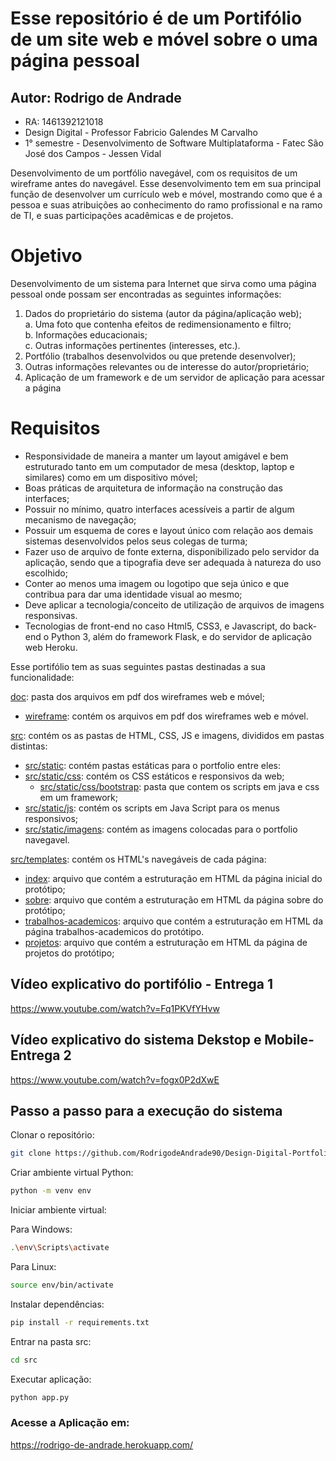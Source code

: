 # Esse repositório é de um Portifólio de um site web e móvel sobre o uma página pessoal

## Autor: Rodrigo de Andrade 
* RA: 1461392121018
* Design Digital - Professor Fabricio Galendes M Carvalho
* 1° semestre - Desenvolvimento de Software Multiplataforma - Fatec São José dos Campos - Jessen Vidal

Desenvolvimento de um portfólio navegável, com os requisitos de um wireframe antes do navegável. Esse desenvolvimento tem em sua principal função de desenvolver um currículo web e móvel, mostrando como que é a pessoa e suas atribuições ao conhecimento do ramo profissional e na ramo de TI, e suas participações acadêmicas e de projetos. 

# Objetivo
Desenvolvimento de um sistema para Internet que sirva como uma página pessoal onde possam ser encontradas as seguintes informações:
 1. Dados do proprietário do sistema (autor da página/aplicação web); <br/>
    a. Uma foto que contenha efeitos de redimensionamento e filtro;
    <br/>
    b. Informações educacionais;
    <br/>
    c. Outras informações pertinentes (interesses, etc.). 
  2. Portfólio (trabalhos desenvolvidos ou que pretende desenvolver); 
  3. Outras informações relevantes ou de interesse do autor/proprietário;
  4. Aplicação de um framework e de um servidor de aplicação para acessar a página 

# Requisitos
* Responsividade de maneira a manter um layout amigável e bem estruturado tanto em um computador de mesa (desktop, laptop e similares) como em um dispositivo móvel;
* Boas  práticas  de  arquitetura  de  informação  na  construção  das interfaces;
* Possuir no mínimo, quatro interfaces acessíveis a partir de algum mecanismo de navegação;
* Possuir um esquema de cores e layout único com relação aos demais sistemas desenvolvidos  pelos  seus  colegas  de  turma;
* Fazer  uso  de  arquivo  de  fonte  externa,  disponibilizado  pelo  servidor  da aplicação, sendo que a tipografia deve ser adequada à natureza do uso escolhido;
* Conter ao menos uma imagem ou logotipo que seja único e que contribua para dar uma identidade visual ao mesmo;
*  Deve  aplicar  a  tecnologia/conceito  de utilização  de  arquivos  de  imagens responsivas. 
* Tecnologias de front-end no caso Html5, CSS3, e Javascript, do back-end o Python 3, além do framework Flask, e do servidor de aplicação web Heroku.


Esse portifólio tem as suas seguintes pastas destinadas a sua funcionalidade:

[doc](/doc): pasta dos arquivos em pdf dos wireframes web e móvel;
* [wireframe](doc/wireframe_desktop_e_mobile.pdf): contém os arquivos em pdf dos wireframes web e móvel.
  
[src](/src): contém os as pastas de HTML, CSS, JS e imagens, divididos em pastas distintas:
* [src/static](/src/static): contém pastas estáticas para o portfolio entre eles:
* [src/static/css](/src/static/css): contém os CSS estáticos e responsivos da web; 
	* [src/static/css/bootstrap](src/static/css/bootstrap): pasta que contem os scripts em java e css em um framework;
* [src/static/js](/src/static/js): contém os scripts em Java Script para os menus responsivos;
* [src/static/imagens](/src/static/imagens): contém as imagens colocadas para o portfolio navegavel.

[src/templates](/src/templates): contém os HTML's navegáveis de cada página:
* [index](/src/templates/index.html): arquivo que contém a estruturação em HTML da página inicial do protótipo;
* [sobre](/src/templates/sobre.html): arquivo que contém a estruturação em HTML da página sobre do protótipo;
* [trabalhos-academicos](/src/templates/trabalhos-academicos.html): arquivo que contém a estruturação em HTML da página trabalhos-academicos do protótipo.
* [projetos](/src/templates/projetos.html): arquivo que contém a estruturação em HTML da página de projetos do protótipo;




## Vídeo explicativo do portifólio - Entrega 1
https://www.youtube.com/watch?v=Fq1PKVfYHvw

## Vídeo explicativo do sistema Dekstop e Mobile- Entrega 2
https://www.youtube.com/watch?v=fogx0P2dXwE

## Passo a passo para a execução do sistema

Clonar o repositório:
```bash
git clone https://github.com/RodrigodeAndrade90/Design-Digital-Portfolio.git
```

Criar ambiente virtual Python:
```bash
python -m venv env
```
Iniciar ambiente virtual:

Para Windows:
```bash
.\env\Scripts\activate
```

Para Linux:
```bash
source env/bin/activate
```

Instalar dependências:
```bash
pip install -r requirements.txt
```

Entrar na pasta src:
```bash
cd src
```

Executar aplicação:
```bash
python app.py
```

### Acesse a Aplicação em:
 https://rodrigo-de-andrade.herokuapp.com/